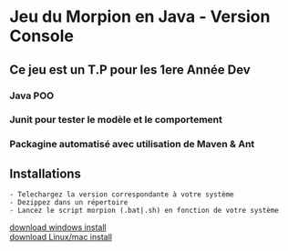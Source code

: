 # Jeu du Morpion en Java - Version Console

## Ce jeu est un T.P pour les 1ere Année Dev 

### Java POO

### Junit pour tester le modèle et le comportement

### Packagine automatisé avec utilisation de Maven & Ant

## Installations
    - Telechargez la version correspondante à votre système 
    - Dezippez dans un répertoire 
    - Lancez le script morpion (.bat|.sh) en fonction de votre système

[download windows install](https://github.com/tarhack/morpion/tree/main/builds/install_windows.zip)  
[download Linux/mac install](https://github.com/tarhack/morpion/tree/main/builds/install_mac_linux.zip)

